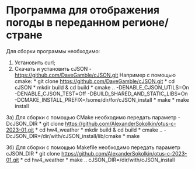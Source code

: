 # Программа для отображения погоды в переданном регионе/стране

Для сборки программы необходимо:
1) Установить curl;
2) Скачать и установить cJSON - https://github.com/DaveGamble/cJSON.git
	Например с помощью cmake:
		* git clone https://github.com/DaveGamble/cJSON.git
		* cd cJSON
		* mkdir build & cd build
		* cmake .. -DENABLE_CJSON_UTILS=On -DENABLE_CJSON_TEST=Off -DBUILD_SHARED_AND_STATIC_LIBS=On -DCMAKE_INSTALL_PREFIX=/some/dir/for/cJSON_install
		* make
		* make install

3a) Для сборки с помощью CMake необходимо передать параметр -DcJSON_DIR
		* git clone https://github.com/AlexanderSokolkin/otus-c-2023-01.git
		* cd hw4_weather
		* mkdir build & cd build
		* cmake .. -DcJSON_DIR=/dir/with/cJSON_install/lib/cmake
		* make

3б) Для сборки с помощью Makefile необходимо передать параметр cJSON_DIR
		* git clone https://github.com/AlexanderSokolkin/otus-c-2023-01.git
		* cd hw4_weather
		* make .. cJSON_DIR=/dir/with/cJSON_install
